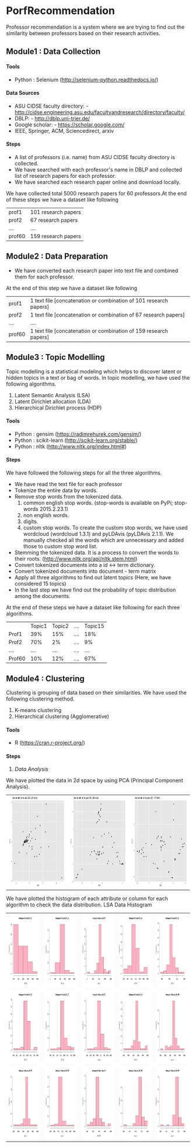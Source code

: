 # PorfRecommendation
Professor recommendation is a system where we are trying to find out the similarity between professors based on their research activities.

## Module1 : Data Collection

#### Tools
- Python : Selenium (http://selenium-python.readthedocs.io/)

#### Data Sources
- ASU CIDSE faculty directory: - http://cidse.engineering.asu.edu/facultyandresearch/directory/faculty/
- DBLP: - http://dblp.uni-trier.de/
- Google scholar: - https://scholar.google.com/
- IEEE, Springer, ACM, Sciencedirect, arxiv

#### Steps
- A list of professors (i.e. name) from ASU CIDSE faculty directory is collected.
- We have searched with each professor's name in DBLP and collected list of research papers for each professor.
- We have searched each research paper online and download locally.

We have collected total 5000 research papers for 60 professors.At the end of these steps we have a dataset like following 
<table>
  <tr>
    <td>prof1</td>
    <td>101 research papers</td>
  </tr>
  <tr>
    <td>prof2</td>
    <td>67 research papers</td>
  </tr>
  <tr>
    <td>....</td>
    <td>....</td>
  </tr>
  <tr>
    <td>prof60</td>
    <td>159 research papers</td>
  </tr>
</table>

## Module2 : Data Preparation
- We have converted each research paper into text file and combined them for each professor.

At the end of this step we have a dataset like following 
<table>
  <tr>
    <td>prof1</td>
    <td>1 text file [concatenation or combination of 101 research papers]</td>
  </tr>
  <tr>
    <td>prof2</td>
    <td>1 text file [concatenation or combination of 67 research papers]</td>
  </tr>
  <tr>
    <td>....</td>
    <td>....</td>
  </tr>
  <tr>
    <td>prof60</td>
    <td>1 text file [concatenation or combination of 159 research papers]</td>
  </tr>
</table>

## Module3 : Topic Modelling
Topic modelling is a statistical modeling which helps to discover latent or hidden topics in a text or bag of words. In topic modelling, we have used the following algorithms.

1. Latent Semantic Analysis (LSA)
2. Latent  Dirichlet  allocation (LDA)
3. Hierarchical  Dirichlet  process (HDP) 

#### Tools
- Python : gensim (https://radimrehurek.com/gensim/)
- Python : scikit-learn (http://scikit-learn.org/stable/)
- Python : nltk (http://www.nltk.org/index.html#)

#### Steps
We have followed the following steps for all the three algorithms.
- We have read the text file for each professor
- Tokenize the entire data by words.
- Remove stop words from the tokenized data.
  1. common english stop words. (stop-words is available on PyPi; stop-words 2015.2.23.1)
  2. non english words.
  3. digits.
  4. custom stop words. To create the custom stop words, we have used wordcloud (wordcloud 1.3.1) and pyLDAvis (pyLDAvis 2.1.1). We manually checked all the words which are unnecessary and added those to custom stop word list.
- Stemming the tokenized data. It is a process to convert the words to their roots. (http://www.nltk.org/api/nltk.stem.html)
- Convert tokenized documents into a id <-> term dictionary.
- Convert tokenized documents into document - term matrix
- Apply all three algorithms to find out latent topics (Here, we have considered 15 topics)
- In the last step we have find out the probability of topic distribution among the documents.

At the end of these steps we have a dataset like following for each three algorithms.
<table>
  <tr>
    <td></td>
    <td>Topic1</td>
    <td>Topic2</td>
    <td>....</td>
    <td>Topic15</td>
  </tr>
  <tr>
    <td>Prof1</td>
    <td>39%</td>
    <td>15%</td>
    <td>....</td>
    <td>18%</td>
  </tr>
  <tr>
    <td>Prof2</td>
    <td>70%</td>
    <td>2%</td>
    <td>....</td>
    <td>9%</td>
  </tr>
  <tr>
    <td>....</td>
    <td>....</td>
    <td>....</td>
    <td>....</td>
    <td>....</td>
  </tr>
  <td>Prof60</td>
    <td>10%</td>
    <td>12%</td>
    <td>....</td>
    <td>67%</td>
</table>

## Module4 : Clustering
Clustering is grouping of data based on their similarities. We have used the following clustering method.
1. K-means clustering
2. Hierarchical clustering (Agglomerative)

#### Tools
- R (https://cran.r-project.org/)

#### Steps
1. *Data Analysis*

We have plotted the data in 2d space by using PCA (Principal Component Analysis).
<table>
  <tr>
    <td><img width="250" height="250" alt="LSA_2D_PLOT" src="https://github.com/jaydeepchakraborty/PorfRecommendation/blob/dev/data/tmp/images/LSA_2D_PLOT.jpeg"></td>
    <td><img width="250" height="250" alt="LDA_2D_PLOT" src="https://github.com/jaydeepchakraborty/PorfRecommendation/blob/dev/data/tmp/images/LDA_2D_PLOT.jpeg"></td>
    <td><img width="250" height="250" alt="HDP_2D_PLOT" src="https://github.com/jaydeepchakraborty/PorfRecommendation/blob/dev/data/tmp/images/HDP_2D_PLOT.jpeg"></td>
  </tr>
</table>

We have plotted the histogram of each attribute or column for each algorithm to check the data distribution.
LSA Data Histogram
<table>
  <tr>
    <td><img width="150" height="200" alt="LSA_V1" src="https://github.com/jaydeepchakraborty/PorfRecommendation/blob/dev/data/tmp/images/LSA_V1.jpeg"></td>
    <td><img width="150" height="200" alt="LSA_V2" src="https://github.com/jaydeepchakraborty/PorfRecommendation/blob/dev/data/tmp/images/LSA_V2.jpeg"></td>
    <td><img width="150" height="200" alt="LSA_V3" src="https://github.com/jaydeepchakraborty/PorfRecommendation/blob/dev/data/tmp/images/LSA_V3.jpeg"></td>
     <td><img width="150" height="200" alt="LSA_V4" src="https://github.com/jaydeepchakraborty/PorfRecommendation/blob/dev/data/tmp/images/LSA_V4.jpeg"></td>
    <td><img width="150" height="200" alt="LSA_V5" src="https://github.com/jaydeepchakraborty/PorfRecommendation/blob/dev/data/tmp/images/LSA_V5.jpeg"></td>
  </tr>
  <tr>
    <td><img width="150" height="200" alt="LSA_V6" src="https://github.com/jaydeepchakraborty/PorfRecommendation/blob/dev/data/tmp/images/LSA_V6.jpeg"></td>
    <td><img width="150" height="200" alt="LSA_V7" src="https://github.com/jaydeepchakraborty/PorfRecommendation/blob/dev/data/tmp/images/LSA_V7.jpeg"></td>
    <td><img width="150" height="200" alt="LSA_V8" src="https://github.com/jaydeepchakraborty/PorfRecommendation/blob/dev/data/tmp/images/LSA_V8.jpeg"></td>
     <td><img width="150" height="200" alt="LSA_V9" src="https://github.com/jaydeepchakraborty/PorfRecommendation/blob/dev/data/tmp/images/LSA_V9.jpeg"></td>
    <td><img width="150" height="200" alt="LSA_V10" src="https://github.com/jaydeepchakraborty/PorfRecommendation/blob/dev/data/tmp/images/LSA_V10.jpeg"></td>
  </tr>
  <tr>
    <td><img width="150" height="200" alt="LSA_V11" src="https://github.com/jaydeepchakraborty/PorfRecommendation/blob/dev/data/tmp/images/LSA_V11.jpeg"></td>
    <td><img width="150" height="200" alt="LSA_V12" src="https://github.com/jaydeepchakraborty/PorfRecommendation/blob/dev/data/tmp/images/LSA_V12.jpeg"></td>
    <td><img width="150" height="200" alt="LSA_V13" src="https://github.com/jaydeepchakraborty/PorfRecommendation/blob/dev/data/tmp/images/LSA_V13.jpeg"></td>
     <td><img width="150" height="200" alt="LSA_V14" src="https://github.com/jaydeepchakraborty/PorfRecommendation/blob/dev/data/tmp/images/LSA_V14.jpeg"></td>
    <td><img width="150" height="200" alt="LSA_V15" src="https://github.com/jaydeepchakraborty/PorfRecommendation/blob/dev/data/tmp/images/LSA_V15.jpeg"></td>
  </tr>
</table>
